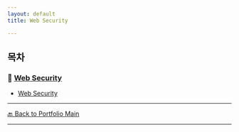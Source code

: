 ```yaml
---
layout: default
title: Web Security

---
```


## 목차

### 🔗 [Web Security](/study/authentication-and-security/)

- [Web Security](/study/authentication-and-security/web-security)
  
---
[🔙 Back to Portfolio Main](../index.md)

---



